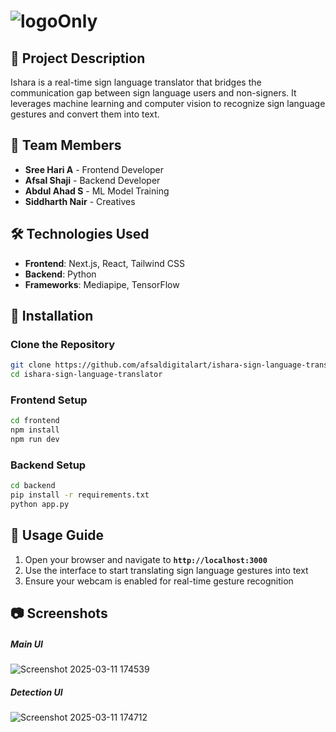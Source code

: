 # ![logoOnly](https://github.com/user-attachments/assets/b18c1278-333c-4089-b9e1-f73e3a36fa9d) 

## 📌 Project Description  
Ishara is a real-time sign language translator that bridges the communication gap between sign language users and non-signers. It leverages machine learning and computer vision to recognize sign language gestures and convert them into text.  

## 👥 Team Members  
- **Sree Hari A** - Frontend Developer  
- **Afsal Shaji** - Backend Developer  
- **Abdul Ahad S** - ML Model Training  
- **Siddharth Nair** - Creatives  

## 🛠️ Technologies Used  
- **Frontend**: Next.js, React, Tailwind CSS  
- **Backend**: Python  
- **Frameworks**: Mediapipe, TensorFlow  

## 🔧 Installation  

### Clone the Repository  
```sh
git clone https://github.com/afsaldigitalart/ishara-sign-language-translator.git
cd ishara-sign-language-translator
```

### Frontend Setup  
```sh
cd frontend
npm install
npm run dev
```

### Backend Setup  
```sh
cd backend
pip install -r requirements.txt
python app.py
```

## 🚀 Usage Guide 

1. Open your browser and navigate to **`http://localhost:3000`**  
2. Use the interface to start translating sign language gestures into text  
3. Ensure your webcam is enabled for real-time gesture recognition


## 📷 Screenshots

##### Main UI
 ![Screenshot 2025-03-11 174539](https://github.com/user-attachments/assets/0ac01d3e-aa09-4f70-9ec2-77132886a9e1)
 
##### Detection UI
![Screenshot 2025-03-11 174712](https://github.com/user-attachments/assets/529adb8d-b137-4191-bb1f-cfb6c28c50a7)


 
